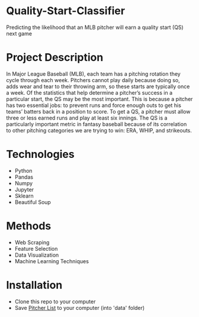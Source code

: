 # Quality-Start-Classifier
Predicting the likelihood that an MLB pitcher will earn a quality start (QS) next game

# Project Description

In Major League Baseball (MLB), each team has a pitching rotation they cycle through each week. Pitchers cannot play daily because doing so, adds wear and tear to their throwing arm, so these starts are typically once a week. Of the statistics that help determine a pitcher’s success in a particular start, the QS may be the most important. This is because a pitcher has two essential jobs: to prevent runs and force enough outs to get his teams’ batters back in a position to score. To get a QS, a pitcher must allow three or less earned runs and play at least six innings. The QS is a particularly important metric in fantasy baseball because of its correlation to other pitching categories we are trying to win: ERA, WHIP, and strikeouts.

# Technologies

* Python
* Pandas
* Numpy
* Jupyter
* Sklearn
* Beautiful Soup

# Methods

* Web Scraping
* Feature Selection
* Data Visualization
* Machine Learning Techniques

# Installation

* Clone this repo to your computer
* Save [Pitcher List](https://github.com/kumarsingaram3/Quality-Start-Classifier/blob/main/pitcher_list.xlsx) to your computer (into 'data' folder)



